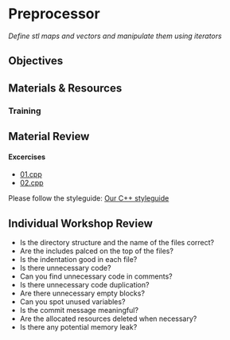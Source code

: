 # Preprocessor
*Define stl maps and vectors and manipulate them using iterators*

## Objectives

## Materials & Resources
### Training

## Material Review


#### Excercises
- [01.cpp](workshop/01.cpp)
- [02.cpp](workshop/02.cpp)



Please follow the styleguide: [Our C++ styleguide](../../styleguide/cpp.md)
## Individual Workshop Review

 - Is the directory structure and the name of the files correct?
 - Are the includes palced on the top of the files?
 - Is the indentation good in each file?
 - Is there unnecessary code?
 - Can you find unnecessary code in comments?
 - Is there unnecessary code duplication?
 - Are there unnecessary empty blocks?
 - Can you spot unused variables?
 - Is the commit message meaningful?
 - Are the allocated resources deleted when necessary?
 - Is there any potential memory leak?

